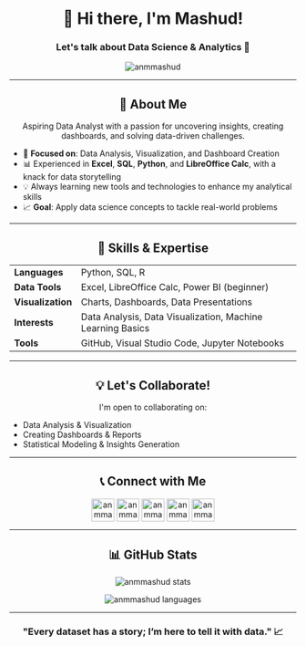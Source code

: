 <h1 align="center">👋 Hi there, I'm Mashud!</h1>
<h3 align="center">Let's talk about Data Science & Analytics 🚀</h3>

<p align="center">
  <img src="https://komarev.com/ghpvc/?username=anmmashud&label=Profile%20views&color=0e75b6&style=flat" alt="anmmashud" />
</p>

---

<h2 align="center">🌟 About Me</h2>
<p align="center">
Aspiring Data Analyst with a passion for uncovering insights, creating dashboards, and solving data-driven challenges.
</p>

- 🌱 **Focused on**: Data Analysis, Visualization, and Dashboard Creation  
- 📊 Experienced in **Excel**, **SQL**, **Python**, and **LibreOffice Calc**, with a knack for data storytelling  
- 💡 Always learning new tools and technologies to enhance my analytical skills  
- 📈 **Goal**: Apply data science concepts to tackle real-world problems  

---

<h2 align="center">🚀 Skills & Expertise</h2>

<table align="center">
<tr>
  <td><b>Languages</b></td>
  <td>Python, SQL, R</td>
</tr>
<tr>
  <td><b>Data Tools</b></td>
  <td>Excel, LibreOffice Calc, Power BI (beginner)</td>
</tr>
<tr>
  <td><b>Visualization</b></td>
  <td>Charts, Dashboards, Data Presentations</td>
</tr>
<tr>
  <td><b>Interests</b></td>
  <td>Data Analysis, Data Visualization, Machine Learning Basics</td>
</tr>
<tr>
  <td><b>Tools</b></td>
  <td>GitHub, Visual Studio Code, Jupyter Notebooks</td>
</tr>
</table>

---

<h2 align="center">💡 Let's Collaborate!</h2>
<p align="center">
I'm open to collaborating on:
</p>

- Data Analysis & Visualization  
- Creating Dashboards & Reports  
- Statistical Modeling & Insights Generation  

---

<h2 align="center">📞 Connect with Me</h2>
<p align="center">
<a href="https://linkedin.com/in/anmmashud" target="blank"><img align="center" src="https://raw.githubusercontent.com/rahuldkjain/github-profile-readme-generator/master/src/images/icons/Social/linked-in-alt.svg" alt="anmmashud" height="40" width="40" /></a>
<a href="https://kaggle.com/anmmashud" target="blank"><img align="center" src="https://raw.githubusercontent.com/rahuldkjain/github-profile-readme-generator/master/src/images/icons/Social/kaggle.svg" alt="anmmashud" height="40" width="40" /></a>
<a href="https://facebook.com/anmmashud01" target="blank"><img align="center" src="https://raw.githubusercontent.com/rahuldkjain/github-profile-readme-generator/master/src/images/icons/Social/facebook.svg" alt="anmmashud" height="40" width="40" /></a>
<a href="https://instagram.com/anmmashud" target="blank"><img align="center" src="https://raw.githubusercontent.com/rahuldkjain/github-profile-readme-generator/master/src/images/icons/Social/instagram.svg" alt="anmmashud" height="40" width="40" /></a>
<a href="https://www.youtube.com/c/anmmashud" target="blank"><img align="center" src="https://raw.githubusercontent.com/rahuldkjain/github-profile-readme-generator/master/src/images/icons/Social/youtube.svg" alt="anmmashud" height="40" width="40" /></a>
</p>

---

<h2 align="center">📊 GitHub Stats</h2>
<p align="center">
  <img src="https://github-readme-stats.vercel.app/api?username=anmmashud&show_icons=true&locale=en" alt="anmmashud stats" />
</p>
<p align="center">
  <img src="https://github-readme-stats.vercel.app/api/top-langs?username=anmmashud&show_icons=true&locale=en&layout=compact" alt="anmmashud languages" />
</p>

---

<h3 align="center">"Every dataset has a story; I’m here to tell it with data." 📈</h3>
